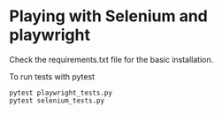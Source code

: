 # Playing with Selenium and playwright

Check the requirements.txt file for the basic installation.

To run tests with pytest
```shell
pytest playwright_tests.py
pytest selenium_tests.py
```